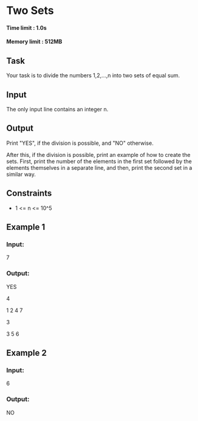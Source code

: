 # Two Sets
#### Time limit : 1.0s
#### Memory limit : 512MB

## Task
Your task is to divide the numbers 1,2,...,n into two sets of equal sum.
## Input
The only input line contains an integer n.
## Output
Print "YES", if the division is possible, and "NO" otherwise.

After this, if the division is possible, print an example of how to create the sets. First, print the number of the
elements in the first set followed by the elements themselves in a separate line, and then, print the second set in a
similar way.

## Constraints
- 1 <= n <= 10^5

## Example 1
### Input:

7

### Output:

YES

4

1 2 4 7

3

3 5 6

## Example 2
### Input:

6

### Output:

NO